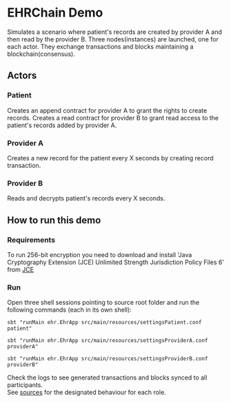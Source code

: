 # EHRChain Demo
Simulates a scenario where patient's records are created by provider A and then read by the provider B. Three nodes(instances) are launched, one for each actor. They exchange transactions and blocks maintaining a blockchain(consensus).

## Actors
### Patient 
Creates an append contract for provider A to grant the rights to create records.
Creates a read contract for provider B to grant read access to the patient's records added by provider A.

### Provider A 
Creates a new record for the patient every X seconds by creating record transaction.

### Provider B 
Reads and decrypts patient's records every X seconds.

## How to run this demo
### Requirements
To run 256-bit encryption you need to download and install 'Java Cryptography Extension (JCE) Unlimited Strength Jurisdiction Policy Files 6' from [JCE](http://www.oracle.com/technetwork/java/javase/downloads/jce8-download-2133166.html)

### Run
Open three shell sessions pointing to source root folder and run the following commands (each in its own shell):

`sbt "runMain ehr.EhrApp src/main/resources/settingsPatient.conf patient"`

`sbt "runMain ehr.EhrApp src/main/resources/settingsProviderA.conf providerA"`

`sbt "runMain ehr.EhrApp src/main/resources/settingsProviderB.conf providerB"`

Check the logs to see generated transactions and blocks synced to all participants.  
See [sources](https://github.com/greenhat/ehrchain/tree/master/src/main/scala/ehr/demo) for the designated behaviour for each role. 
